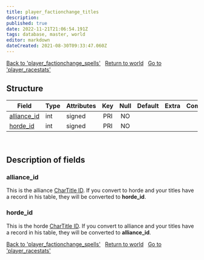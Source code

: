 ```yaml
---
title: player_factionchange_titles
description:
published: true
date: 2022-11-21T21:06:54.191Z
tags: database, master, world
editor: markdown
dateCreated: 2021-08-30T09:33:47.060Z
---
```


<a href="https://trinitycore.info/en/database/master/world/player_factionchange_spells" class="mt-5 v-btn v-btn--depressed v-btn--flat v-btn--outlined theme--light v-size--default darkblue--text text--lighten-3"><span class="v-btn__content"><i aria-hidden="true" class="v-icon notranslate v-icon--left mdi mdi-arrow-left theme--light"></i><span>Back to 'player_factionchange_spells'</span></span></a>&nbsp;&nbsp;&nbsp;<a href="https://trinitycore.info/en/database/master/world/home" class="mt-5 v-btn v-btn--depressed v-btn--flat v-btn--outlined theme--light v-size--default darkblue--text text--lighten-3"><span class="v-btn__content"><i aria-hidden="true" class="v-icon notranslate v-icon--left mdi mdi-home-outline theme--light"></i><span>Return to world</span></span></a>&nbsp;&nbsp;&nbsp;<a href="https://trinitycore.info/en/database/master/world/player_racestats" class="mt-5 v-btn v-btn--depressed v-btn--flat v-btn--outlined theme--light v-size--default darkblue--text text--lighten-3"><span class="v-btn__content"><span>Go to 'player_racestats'</span><i aria-hidden="true" class="v-icon notranslate v-icon--right mdi mdi-arrow-right theme--light"></i></span></a>

## Structure

| Field | Type | Attributes | Key | Null | Default | Extra | Comment |
| --- | --- | --- | :---: | :---: | --- | --- | --- |
| [alliance_id](#alliance_id) | int | signed | PRI | NO |  |  |  |
| [horde_id](#horde_id) | int | signed | PRI | NO |  |  |  |
&nbsp;
## Description of fields

### alliance_id
This is the alliance [CharTitle ID](https://wago.tools/db2/chartitles). If you convert to horde and your titles have a record in his table, they will be converted to **horde_id**.
&nbsp;

### horde_id
This is the horde [CharTitle ID](https://wago.tools/db2/chartitles). If you convert to alliance and your titles have a record in his table, they will be converted to **alliance_id**.
&nbsp;

<a href="https://trinitycore.info/en/database/master/world/player_factionchange_spells" class="mt-5 v-btn v-btn--depressed v-btn--flat v-btn--outlined theme--light v-size--default darkblue--text text--lighten-3"><span class="v-btn__content"><i aria-hidden="true" class="v-icon notranslate v-icon--left mdi mdi-arrow-left theme--light"></i><span>Back to 'player_factionchange_spells'</span></span></a>&nbsp;&nbsp;&nbsp;<a href="https://trinitycore.info/en/database/master/world/home" class="mt-5 v-btn v-btn--depressed v-btn--flat v-btn--outlined theme--light v-size--default darkblue--text text--lighten-3"><span class="v-btn__content"><i aria-hidden="true" class="v-icon notranslate v-icon--left mdi mdi-home-outline theme--light"></i><span>Return to world</span></span></a>&nbsp;&nbsp;&nbsp;<a href="https://trinitycore.info/en/database/master/world/player_racestats" class="mt-5 v-btn v-btn--depressed v-btn--flat v-btn--outlined theme--light v-size--default darkblue--text text--lighten-3"><span class="v-btn__content"><span>Go to 'player_racestats'</span><i aria-hidden="true" class="v-icon notranslate v-icon--right mdi mdi-arrow-right theme--light"></i></span></a>
